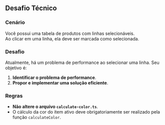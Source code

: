 ## Desafio Técnico

### Cenário

Você possui uma tabela de produtos com linhas selecionáveis.  
Ao clicar em uma linha, ela deve ser marcada como selecionada.

### Desafio

Atualmente, há um problema de performance ao selecionar uma linha. Seu objetivo é:  
1. **Identificar o problema de performance**.  
2. **Propor e implementar uma solução eficiente**.

### Regras

- **Não altere o arquivo `calculate-color.ts`**.  
- O cálculo da cor do item ativo deve obrigatoriamente ser realizado pela função `calculateColor`.
